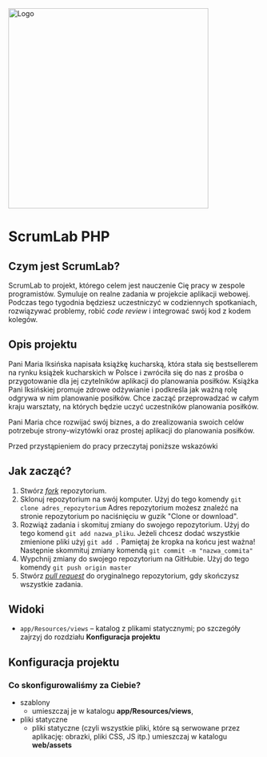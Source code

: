 <img alt="Logo" src="http://coderslab.pl/svg/logo-coderslab.svg" width="400">

# ScrumLab PHP

## Czym jest ScrumLab?

ScrumLab to projekt, którego celem jest nauczenie Cię pracy w zespole programistów. Symuluje on realne zadania
w projekcie aplikacji webowej. Podczas tego tygodnia będziesz uczestniczyć w codziennych spotkaniach, rozwiązywać 
problemy, robić *code review* i integrować swój kod z kodem kolegów.

## Opis projektu

Pani Maria Iksińska napisała książkę kucharską, która stała się bestsellerem na rynku książek kucharskich w Polsce i zwróciła się do nas z prośba o przygotowanie dla jej czytelników aplikacji do planowania posiłków. Książka Pani Iksińskiej promuje zdrowe odżywianie i podkreśla jak ważną rolę odgrywa w nim planowanie posiłków. Chce zacząć przeprowadzać w całym kraju warsztaty, na których będzie uczyć uczestników planowania posiłków.

Pani Maria chce rozwijać swój biznes, a do zrealizowania swoich celów potrzebuje strony-wizytówki oraz prostej aplikacji do planowania posiłków.

Przed przystąpieniem do pracy przeczytaj poniższe wskazówki

## Jak zacząć?

1. Stwórz [*fork*](https://guides.github.com/activities/forking/) repozytorium.
2. Sklonuj repozytorium na swój komputer. Użyj do tego komendy `git clone adres_repozytorium`
Adres repozytorium możesz znaleźć na stronie repozytorium po naciśnięciu w guzik "Clone or download".
3. Rozwiąż zadania i skomituj zmiany do swojego repozytorium. Użyj do tego komend `git add nazwa_pliku`.
Jeżeli chcesz dodać wszystkie zmienione pliki użyj `git add .` 
Pamiętaj że kropka na końcu jest ważna!
Następnie skommituj zmiany komendą `git commit -m "nazwa_commita"`
4. Wypchnij zmiany do swojego repozytorium na GitHubie.  Użyj do tego komendy `git push origin master`
5. Stwórz [*pull request*](https://help.github.com/articles/creating-a-pull-request) do oryginalnego repozytorium, gdy skończysz wszystkie zadania.


## Widoki

* `app/Resources/views` – katalog z plikami statycznymi; po szczegóły zajrzyj do rozdziału **Konfiguracja projektu**

## Konfiguracja projektu

### Co skonfigurowaliśmy za Ciebie?

- szablony
  - umieszczaj je w katalogu **app/Resources/views**,
- pliki statyczne
  - pliki statyczne (czyli wszystkie pliki, które są serwowane przez aplikację: obrazki, pliki CSS, JS itp.)
  umieszczaj w katalogu **web/assets**
